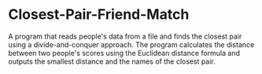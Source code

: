 # Closest-Pair-Friend-Match
A program that reads people's data from a file and finds the closest pair using a divide-and-conquer approach. The program calculates the distance between two people's scores using the Euclidean distance formula and outputs the smallest distance and the names of the closest pair.
